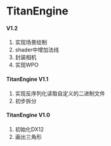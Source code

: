 # TitanEngine

#### V1.2

1. 实现场景绘制
2. shader中增加法线
3. 封装相机
4. 实现WPO

#### TitanEngine V1.1

1. 实现反序列化读取自定义的二进制文件
2. 初步拆分

#### TitanEngine V1.0

1. 初始化DX12
2. 画出三角形

